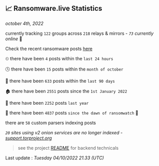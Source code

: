 
## 📈 Ransomware.live Statistics
_october 4th, 2022_

currently tracking `122` groups across `218` relays & mirrors - _`73` currently online_ 📡

Check the recent ransomware posts [here](https://www.ransomware.live/#/recentposts)


⏲ there have been `4` posts within the `last 24 hours`

🕓 there have been `15` posts within the `month of october`

📅 there have been `633` posts within the `last 90 days`

🏚 there have been `2551` posts since the `1st January 2022`

🚀 there have been `2252` posts `last year`

🦕 there have been `4837` posts `since the dawn of ransomwatch` 🐣

there are `58` custom parsers indexing posts

_`20` sites using v2 onion services are no longer indexed - [support.torproject.org](https://support.torproject.org/onionservices/v2-deprecation/)_

> see the project [README](https://github.com/jmousqueton/ransomwatch#readme) for backend technicals



Last update : _Tuesday 04/10/2022 21.33 (UTC)_

